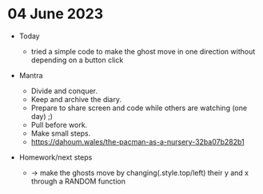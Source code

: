 # 04 June 2023

* Today
  * tried a simple code to make the ghost move in one direction without depending on a button click

* Mantra
  * Divide and conquer.
  * Keep and archive the diary.
  * Prepare to share screen and code while others are watching (one day) ;)
  * Pull before work.
  * Make small steps.
  * https://dahoum.wales/the-pacman-as-a-nursery-32ba07b282b1

* Homework/next steps
  * -> make the ghosts move by changing(.style.top/left) their y and x through a RANDOM function